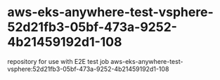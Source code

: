 # aws-eks-anywhere-test-vsphere-52d21fb3-05bf-473a-9252-4b21459192d1-108
repository for use with E2E test job aws-eks-anywhere-test-vsphere:52d21fb3-05bf-473a-9252-4b21459192d1-108
